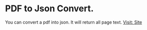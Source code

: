 # PDF to Json Convert.
You can convert a pdf into json. It will return all page text.
[Visit: Site](https://pdf-to-json-v1.herokuapp.com) 
